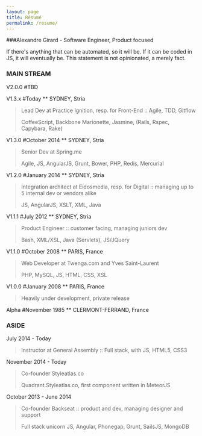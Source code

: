 ```yaml
---
layout: page
title: Résumé
permalink: /resume/
---
```


###Alexandre Girard - Software Engineer, Product focused

If there's anything that can be automated, so it will be. If it can be coded in JS, it will eventually be. This statement is not opinionated, a merely fact.

### MAIN STREAM

V2.0.0 #TBD

V1.3.x #Today ** SYDNEY, Stria

> Lead Dev at Practice Ignition, resp. for Front-End :: Agile, TDD, Gitflow
>
> CoffeeScript, Backbone Marionette, Jasmine, (Rails, Rspec, Capybara, Rake)

V1.3.0 #October 2014 ** SYDNEY, Stria

> Senior Dev at Spring.me
>
> Agile, JS, AngularJS, Grunt, Bower, PHP, Redis, Mercurial

V1.2.0 #January 2014 ** SYDNEY, Stria

> Integration architect at Eidosmedia, resp. for Digital
  :: managing up to 5 internal dev or vendors alike
>
> JS, AngularJS, XSLT, XML, Java

V1.1.1 #July 2012 ** SYDNEY, Stria

> Product Engineer
  :: customer facing, managing juniors dev
>
> Bash, XML/XSL, Java (Servlets), JS/JQuery

V1.1.0 #October 2008 ** PARIS, France

>  Web Developer at Twenga.com and Yves Saint-Laurent
>
> PHP, MySQL, JS, HTML, CSS, XSL

V1.0.0 #January 2008 ** PARIS, France

> Heavily under development, private release

Alpha #November 1985 ** CLERMONT-FERRAND, France

### ASIDE
July 2014 - Today
> Instructor at General Assembly
  :: Full stack, with JS, HTML5, CSS3

November 2014 - Today
> Co-founder Styleatlas.co
>
> Quadrant.Styleatlas.co, first component written in MeteorJS

October 2013 - June 2014
> Co-founder Backseat :: product and dev, managing designer and support
>
> Full stack unicorn JS, Angular, Phonegap, Grunt, SailsJS, MongoDB
